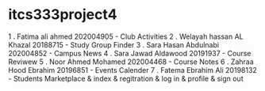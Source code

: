 # itcs333project4
1 . Fatima ali ahmed 202004905 - Club Activities
2 . Welayah hassan AL Khazal 20188715 - Study Group Finder
3 . Sara Hasan Abdulnabi 202004852 - Campus News
4 . Sara Jawad Aldawood 20191937 - Course Reviwew 
5 . Noor Ahmed Mohamed 202004468 - Course Notes
6 . Zahraa Hood Ebrahim 20196851 - Events Calender
7 . Fatema Ebrahim Ali 20198132 - Students Marketplace & index & regitration & log in & profile & sign out
